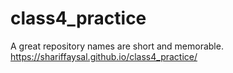 # class4_practice
A great repository names are short and memorable.
https://shariffaysal.github.io/class4_practice/
